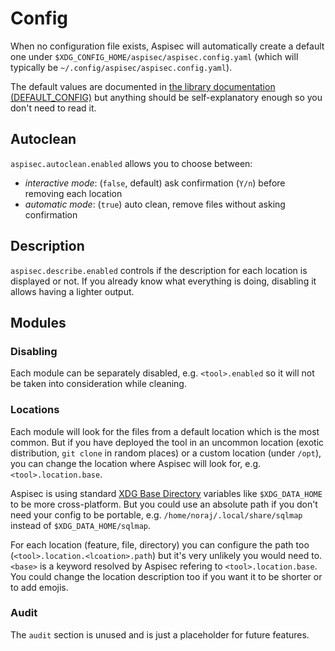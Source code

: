 # Config

When no configuration file exists, Aspisec will automatically create a default one under `$XDG_CONFIG_HOME/aspisec/aspisec.config.yaml` (which will typically be `~/.config/aspisec/aspisec.config.yaml`).

The default values are documented in [the library documentation (DEFAULT_CONFIG)](https://acceis.github.io/ruby/Aspisec/Config#DEFAULT_CONFIG-constant) but anything should be self-explanatory enough so you don't need to read it.

## Autoclean

`aspisec.autoclean.enabled` allows you to choose between:

- _interactive mode_: (`false`, default) ask confirmation (`Y/n`) before removing each location
- _automatic mode_: (`true`) auto clean, remove files without asking confirmation

## Description

`aspisec.describe.enabled` controls if the description for each location is displayed or not. If you already know what everything is doing, disabling it allows having a lighter output.

## Modules

### Disabling

Each module can be separately disabled, e.g. `<tool>.enabled` so it will not be taken into consideration while cleaning.

### Locations

Each module will look for the files from a default location which is the most common.
But if you have deployed the tool in an uncommon location (exotic distribution, `git clone` in random places) or a custom location (under `/opt`), you can change the location where Aspisec will look for, e.g. `<tool>.location.base`.

Aspisec is using standard [XDG Base Directory](https://specifications.freedesktop.org/basedir-spec/basedir-spec-latest.html) variables like `$XDG_DATA_HOME` to be more cross-platform. But you could use an absolute path if you don't need your config to be portable, e.g. `/home/noraj/.local/share/sqlmap` instead of `$XDG_DATA_HOME/sqlmap`.

For each location (feature, file, directory) you can configure the path too (`<tool>.location.<lcoation>.path`) but it's very unlikely you would need to. `<base>` is a keyword resolved by Aspisec refering to `<tool>.location.base`. You could change the location description too if you want it to be shorter or to add emojis.

### Audit

The `audit` section is unused and is just a placeholder for future features.
